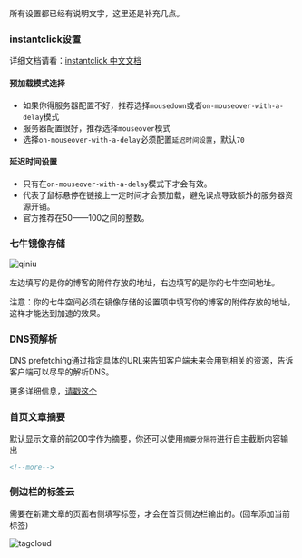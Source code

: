 所有设置都已经有说明文字，这里还是补充几点。

### instantclick设置

详细文档请看：[instantclick 中文文档](https://www.ihewro.com/archives/515/)

#### 预加载模式选择

* 如果你得服务器配置不好，推荐选择`mousedown`或者`on-mouseover-with-a-delay`模式
* 服务器配置很好，推荐选择`mouseover`模式
* 选择`on-mouseover-with-a-delay`必须配置`延迟时间设置`，默认`70`

#### 延迟时间设置

* 只有在`on-mouseover-with-a-delay`模式下才会有效。
* 代表了鼠标悬停在链接上一定时间才会预加载，避免误点导致额外的服务器资源开销。
* 官方推荐在50——100之间的整数。

### 七牛镜像存储

![qiniu](https://cdn.ihewro.com/img/qiniui.png)

左边填写的是你的博客的附件存放的地址，右边填写的是你的七牛空间地址。

注意：你的七牛空间必须在镜像存储的设置项中填写你的博客的附件存放的地址，这样才能达到加速的效果。

### DNS预解析

DNS prefetching通过指定具体的URL来告知客户端未来会用到相关的资源，告诉客户端可以尽早的解析DNS。

更多详细信息，[请戳这个](https://www.linpx.com/p/small-practice-of-prefetching-dns.html)

### 首页文章摘要

 默认显示文章的前200字作为摘要，你还可以使用`摘要分隔符`进行自主截断内容输出
```markdown
<!--more-->
```

### 侧边栏的标签云

需要在新建文章的页面右侧填写标签，才会在首页侧边栏输出的。(回车添加当前标签)

![tagcloud](https://cdn.ihewro.com/img/tag.png)
